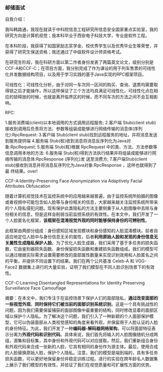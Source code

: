 ### 邮储面试

自我介绍：

我叫韩路通，我现在就读于中科院信息工程研究所信息安全国家重点实验室，我的研究方向是计算机视觉；我本科毕业于西安电子科技大学，专业是软件工程。

在本科阶段，我获得了如国家励志奖学金、校优秀学生以及优秀毕业生等荣誉，并获得了研究生保送资格；我还通过了中级软件设计师资格考试。

在研究生阶段，我在科研方面以第二作者身份发表了两篇英文论文，级别分别是CCF-A和CCF-C；在项目方面，我分别完成了作为课设的用于列车售票的可线性化并发数据结构项目，以及用于学习实践的基于Java实现的RPC框架项目。



可线性化：可线性化分析，由于对同一车次同一区间的购买、查询、退票均需要取得锁之后才能操作，所以这样保证了三个方法均具满足可线性化，可线性化点在相应的锁释放的时候，也就是离开临界区的时候，而不同车次的方法之间不会互相影响。



RPC:

1.服务消费端(client)以本地调用的方式调用远程服务;
2.客户端 Stub(client stub)接收到调用后负责将方法、参数等组装成能够进行网络传输的消息体(序列
化):RpcRequest:
3.客户端 Stub(client stub)找到远程服务的地址，并将消息发送到服务提供端
4.服务端 Stub(桩)收到消息将消息反序列化为Java对象:RpcRequest;
5.服务端 Stub(桩)根据 RpcRequest 中的类、方法、方法参数等信息调用本地的方法:
6.服务端 Stub(桩)得到方法执行结果并将组装成能够进行网络传输的消息体:RpcResponse (序列化)发 
送至消费方;
7.客户端Stub(client stub)接收到消息并将消息反序列化为Java对象:RpcResponse ，这样也就得到了最
终结果。over!





CCF-A:Identity-Preserving Face Anonymization via Adaptively Facial Attributes Obfuscation

随着计算机视觉技术在监控系统中的应用越来越普遍，由于监控系统所拍摄的图像或者视频中可能包含如人脸等与身份相关的信息，大家越来越关注监控系统所带来的个人隐私侵犯问题。现有保护此类隐私的方法主要侧重于从人脸图像中去除与身份相关的信息，但是这样会削弱当前监控系统的有效性。在本文中，我们开发了一个人脸匿名化框架，**该框架在混淆视觉外观的同时能够保持身份的可辨别性**。

此框架由两部分组成：身份感知区域发现模块和身份感知的人脸混淆模块。前者自适应地定位人脸中与身份信息无关的属性，后者**利用原始人脸和发现的身份信息无关属性生成隐私保护人脸**。为了优化人脸生成器，我们采用了基于多任务的损失函数，它由鉴别器损失函数、身份保留损失函数和重建损失函数组成。我们的模型可以通过根据实际需求设置需要修改的面部属性数量来实现识别效用和人脸匿名之间的平衡，并提供不同设置下的结果。我们在两个公共基准 Celeb-A 和 VGG-Face2 数据集上进行的大量实验，证明了我们模型在不同人脸识别场景下的有效性。



CCF-C:Learning Disentangled Representations for Identity Preserving Surveillance Face Camouflage

摘要：在本文中，我们专注于在监控场景下保护人们的面部隐私，**通过改变面部的一些视觉外观**，**同时保持它们被当前的面部识别系统识别**。这是一个具有挑战性的问题，因为我们需要保留捕获的面部图像中最重要的结构，同时修改显着的面部区域以保护个人隐私。为了解决这个问题，我们引入了一种新颖的个人面部保护模型，它可以伪装面部从人类视觉感知的角度来看外观，并保留用于人脸认证的人脸的身份特征。为此，我们开发了一种**编码器-解码器网络架构**，可以将面部特征表示分离为**外观代码和识别代码**。具体来说，我们首先将输入的人脸图像随机分成两组，源集和目标集，其中身份和外观代码可以对应提取。然后，我们重新组合身份和外观代码来合成一张新的人脸，它具有相同的身份作为源主体。最后，使用合成的人脸替换原始人脸，保护个人隐私。注意，我们的模型是端到端的，具有多任务损失函数，可以更好地保留身份并稳定训练过程。进行的实验在跨年龄名人数据集上展示了我们模型的有效性，并验证了我们在视觉质量和可扩展性方面的优势。

